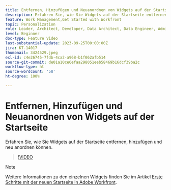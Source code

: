 ```yaml
---
title: Entfernen, Hinzufügen und Neuanordnen von Widgets auf der Startseite
description: Erfahren Sie, wie Sie Widgets auf der Startseite entfernen, hinzufügen und neu anordnen können.
feature: Work Management,Get Started with Workfront
topic: Personalization
role: Leader, Architect, Developer, Data Architect, Data Engineer, Admin, User
level: Beginner
doc-type: Feature Video
last-substantial-update: 2023-09-25T00:00:00Z
jira: KT-14017
thumbnail: 3424529.jpeg
exl-id: c4e26745-7fdb-4ca2-a968-b1f062afb514
source-git-commit: de01a10ce6efaa298051eeb58469b16dcf39ba2c
workflow-type: ht
source-wordcount: '58'
ht-degree: 100%

---
```


# Entfernen, Hinzufügen und Neuanordnen von Widgets auf der Startseite

Erfahren Sie, wie Sie Widgets auf der Startseite entfernen, hinzufügen und neu anordnen können.

>[!VIDEO](https://video.tv.adobe.com/v/3448982/?quality=12&learn=on&enablevpops&captions=ger)


>[!NOTE]
>
> Weitere Informationen zu den einzelnen Widgets finden Sie im Artikel [Erste Schritte mit der neuen Startseite in Adobe Workfront](https://experienceleague.adobe.com/docs/workfront/using/basics/home/new-home/get-started-with-new-home.html?lang=de).

